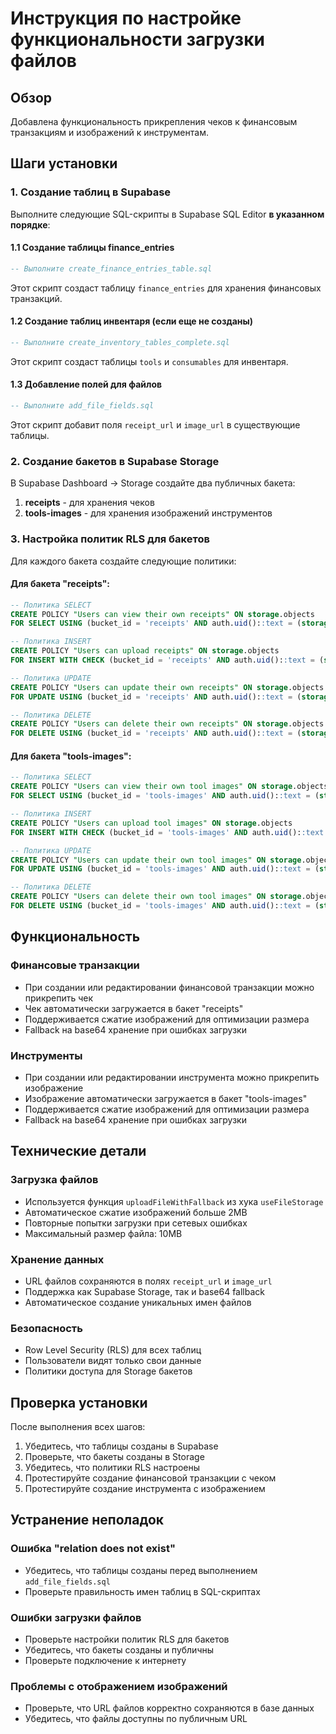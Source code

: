 # Инструкция по настройке функциональности загрузки файлов

## Обзор
Добавлена функциональность прикрепления чеков к финансовым транзакциям и изображений к инструментам.

## Шаги установки

### 1. Создание таблиц в Supabase

Выполните следующие SQL-скрипты в Supabase SQL Editor **в указанном порядке**:

#### 1.1 Создание таблицы finance_entries
```sql
-- Выполните create_finance_entries_table.sql
```
Этот скрипт создаст таблицу `finance_entries` для хранения финансовых транзакций.

#### 1.2 Создание таблиц инвентаря (если еще не созданы)
```sql
-- Выполните create_inventory_tables_complete.sql
```
Этот скрипт создаст таблицы `tools` и `consumables` для инвентаря.

#### 1.3 Добавление полей для файлов
```sql
-- Выполните add_file_fields.sql
```
Этот скрипт добавит поля `receipt_url` и `image_url` в существующие таблицы.

### 2. Создание бакетов в Supabase Storage

В Supabase Dashboard → Storage создайте два публичных бакета:

1. **receipts** - для хранения чеков
2. **tools-images** - для хранения изображений инструментов

### 3. Настройка политик RLS для бакетов

Для каждого бакета создайте следующие политики:

#### Для бакета "receipts":
```sql
-- Политика SELECT
CREATE POLICY "Users can view their own receipts" ON storage.objects
FOR SELECT USING (bucket_id = 'receipts' AND auth.uid()::text = (storage.foldername(name))[1]);

-- Политика INSERT
CREATE POLICY "Users can upload receipts" ON storage.objects
FOR INSERT WITH CHECK (bucket_id = 'receipts' AND auth.uid()::text = (storage.foldername(name))[1]);

-- Политика UPDATE
CREATE POLICY "Users can update their own receipts" ON storage.objects
FOR UPDATE USING (bucket_id = 'receipts' AND auth.uid()::text = (storage.foldername(name))[1]);

-- Политика DELETE
CREATE POLICY "Users can delete their own receipts" ON storage.objects
FOR DELETE USING (bucket_id = 'receipts' AND auth.uid()::text = (storage.foldername(name))[1]);
```

#### Для бакета "tools-images":
```sql
-- Политика SELECT
CREATE POLICY "Users can view their own tool images" ON storage.objects
FOR SELECT USING (bucket_id = 'tools-images' AND auth.uid()::text = (storage.foldername(name))[1]);

-- Политика INSERT
CREATE POLICY "Users can upload tool images" ON storage.objects
FOR INSERT WITH CHECK (bucket_id = 'tools-images' AND auth.uid()::text = (storage.foldername(name))[1]);

-- Политика UPDATE
CREATE POLICY "Users can update their own tool images" ON storage.objects
FOR UPDATE USING (bucket_id = 'tools-images' AND auth.uid()::text = (storage.foldername(name))[1]);

-- Политика DELETE
CREATE POLICY "Users can delete their own tool images" ON storage.objects
FOR DELETE USING (bucket_id = 'tools-images' AND auth.uid()::text = (storage.foldername(name))[1]);
```

## Функциональность

### Финансовые транзакции
- При создании или редактировании финансовой транзакции можно прикрепить чек
- Чек автоматически загружается в бакет "receipts"
- Поддерживается сжатие изображений для оптимизации размера
- Fallback на base64 хранение при ошибках загрузки

### Инструменты
- При создании или редактировании инструмента можно прикрепить изображение
- Изображение автоматически загружается в бакет "tools-images"
- Поддерживается сжатие изображений для оптимизации размера
- Fallback на base64 хранение при ошибках загрузки

## Технические детали

### Загрузка файлов
- Используется функция `uploadFileWithFallback` из хука `useFileStorage`
- Автоматическое сжатие изображений больше 2MB
- Повторные попытки загрузки при сетевых ошибках
- Максимальный размер файла: 10MB

### Хранение данных
- URL файлов сохраняются в полях `receipt_url` и `image_url`
- Поддержка как Supabase Storage, так и base64 fallback
- Автоматическое создание уникальных имен файлов

### Безопасность
- Row Level Security (RLS) для всех таблиц
- Пользователи видят только свои данные
- Политики доступа для Storage бакетов

## Проверка установки

После выполнения всех шагов:

1. Убедитесь, что таблицы созданы в Supabase
2. Проверьте, что бакеты созданы в Storage
3. Убедитесь, что политики RLS настроены
4. Протестируйте создание финансовой транзакции с чеком
5. Протестируйте создание инструмента с изображением

## Устранение неполадок

### Ошибка "relation does not exist"
- Убедитесь, что таблицы созданы перед выполнением `add_file_fields.sql`
- Проверьте правильность имен таблиц в SQL-скриптах

### Ошибки загрузки файлов
- Проверьте настройки политик RLS для бакетов
- Убедитесь, что бакеты созданы и публичны
- Проверьте подключение к интернету

### Проблемы с отображением изображений
- Проверьте, что URL файлов корректно сохраняются в базе данных
- Убедитесь, что файлы доступны по публичным URL
